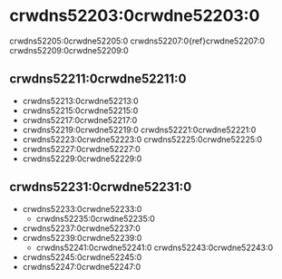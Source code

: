 # crwdns52203:0crwdne52203:0

crwdns52205:0crwdne52205:0 crwdns52207:0{ref}crwdne52207:0 crwdns52209:0crwdne52209:0

<a name="Writing_tests"></a>

## crwdns52211:0crwdne52211:0

- crwdns52213:0crwdne52213:0
- crwdns52215:0crwdne52215:0
- crwdns52217:0crwdne52217:0
- crwdns52219:0crwdne52219:0 crwdns52221:0crwdne52221:0
- crwdns52223:0crwdne52223:0 crwdns52225:0crwdne52225:0
- crwdns52227:0crwdne52227:0
- crwdns52229:0crwdne52229:0

<a name="Good_practice_checks"></a>

## crwdns52231:0crwdne52231:0

- crwdns52233:0crwdne52233:0
  - crwdns52235:0crwdne52235:0
- crwdns52237:0crwdne52237:0
- crwdns52239:0crwdne52239:0
  - crwdns52241:0crwdne52241:0 crwdns52243:0crwdne52243:0
- crwdns52245:0crwdne52245:0
- crwdns52247:0crwdne52247:0
